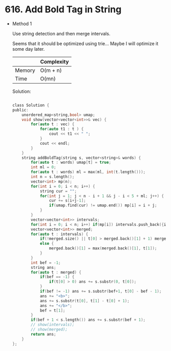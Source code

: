 # 616. Add Bold Tag in String
- Method 1

    Use string detection and then merge intervals. 

    Seems that it should be optimized using trie... Maybe I will optimize it some day later.

    | |   Complexity  |
    | ----------- | ----------- | 
    |  Memory     | O(m + n) | 
    |      Time       |  O(mn) | 


    Solution:

    ``` h

    class Solution {
    public:
        unordered_map<string,bool> umap;
        void show(vector<vector<int>>& vec) {
            for(auto t : vec) {
                for(auto t1 : t ) {
                    cout << t1 << " ";
                }
                cout << endl;
            }
        }
        string addBoldTag(string s, vector<string>& words) {
            for(auto t : words) umap[t] = true;
            int ml = 0;
            for(auto t : words) ml = max(ml, int(t.length()));
            int n = s.length();
            vector<int> mp(n);
            for(int i = 0; i < n; i++) {
                string cur = "";
                for(int j = 1; j < n - i + 1 && j - i < 5 + ml; j++) {
                    cur += s[i+j-1];
                    if(umap.find(cur) != umap.end()) mp[i] = i + j;
                }
            }
            vector<vector<int>> intervals;
            for(int i = 0; i < n; i++) if(mp[i]) intervals.push_back({i, mp[i]-1});
            vector<vector<int>> merged;
            for(auto t : intervals) {
                if(!merged.size() || t[0] > merged.back()[1] + 1) merged.push_back(t);
                else {
                    merged.back()[1] = max(merged.back()[1], t[1]);
                }
            }
            int bef = -1;
            string ans;
            for(auto t : merged) {
                if(bef == -1) {
                    if(t[0] > 0) ans += s.substr(0, t[0]);
                }
                if(bef != -1) ans += s.substr(bef+1, t[0] - bef - 1);
                ans += "<b>";
                ans += s.substr(t[0], t[1] - t[0] + 1);
                ans += "</b>";
                bef = t[1];
            }
            if(bef + 1 < s.length()) ans += s.substr(bef + 1);
            // show(intervals);
            // show(merged);
            return ans;
        }
    };

    ```

<!-- - Method 2

    This is another method.

    | |   Complexity  |
    | ----------- | ----------- | 
    |  Memory     | O(n) | 
    |      Time       |  O(n) | 


    Solution:

    ``` h



    ```

- Additional Knowledge:
       
    Here are some additional knowledge.



<br> -->